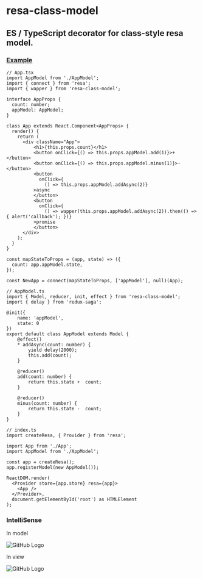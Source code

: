 # resa-class-model

## ES / TypeScript decorator for class-style resa model.


### [Example](https://github.com/wangtao0101/resa-example)
```
// App.tsx
import AppModel from './AppModel';
import { connect } from 'resa';
import { wapper } from 'resa-class-model';

interface AppProps {
  count: number;
  appModel: AppModel;
}

class App extends React.Component<AppProps> {
  render() {
    return (
      <div className="App">
          <h1>{this.props.count}</h1>
          <button onClick={() => this.props.appModel.add(1)}>+</button>
          <button onClick={() => this.props.appModel.minus(1)}>-</button>
          <button
            onClick={
              () => this.props.appModel.addAsync(2)}
          >async
          </button>
          <button
            onClick={
              () => wapper(this.props.appModel.addAsync(2)).then(() => { alert('callback'); })}
          >promise
          </button>
      </div>
    );
  }
}

const mapStateToProps = (app, state) => ({
  count: app.appModel.state,
});

const NewApp = connect(mapStateToProps, ['appModel'], null)(App);
```
```
// AppModel.ts
import { Model, reducer, init, effect } from 'resa-class-model';
import { delay } from 'redux-saga';

@init({
    name: 'appModel',
    state: 0
})
export default class AppModel extends Model {
    @effect()
    * addAsync(count: number) {
        yield delay(2000);
        this.add(count);
    }

    @reducer()
    add(count: number) {
        return this.state +  count;
    }

    @reducer()
    minus(count: number) {
        return this.state -  count;
    }
}
```
```
// index.ts
import createResa, { Provider } from 'resa';

import App from './App';
import AppModel from './AppModel';

const app = createResa();
app.registerModel(new AppModel());

ReactDOM.render(
  <Provider store={app.store} resa={app}>
    <App />
  </Provider>,
  document.getElementById('root') as HTMLElement
);
```

### IntelliSense

In model

![GitHub Logo](https://github.com/wangtao0101/resa-class-model/blob/master/img/inmodel.png?raw=true)

In view

![GitHub Logo](https://github.com/wangtao0101/resa-class-model/blob/master/img/inview.png?raw=true)